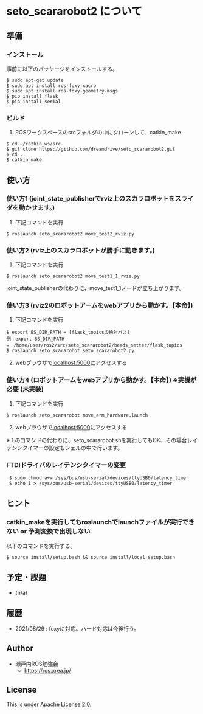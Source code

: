 # seto_scararobot2 について

## 準備

### インストール

事前に以下のパッケージをインストールする。

```
$ sudo apt-get update
$ sudo apt install ros-foxy-xacro
$ sudo apt install ros-foxy-geometry-msgs
$ pip install flask
$ pip install serial
```

### ビルド

1. ROSワークスペースのsrcフォルダの中にクローンして、catkin_make

```
$ cd ~/catkin_ws/src
$ git clone https://github.com/dreamdrive/seto_scararobot2.git
$ cd ..
$ catkin_make
```

## 使い方

### 使い方1 (joint_state_publisherでrviz上のスカラロボットをスライダを動かせます。)

1. 下記コマンドを実行

```
$ roslaunch seto_scararobot2 move_test2_rviz.py
```

### 使い方2 (rviz上のスカラロボットが勝手に動きます。)

1. 下記コマンドを実行

```
$ roslaunch seto_scararobot2 move_test1_1_rviz.py
```
joint_state_publisherの代わりに、move_test1_1ノードが立ち上がります。

### 使い方3 (rviz2のロボットアームをwebアプリから動かす。【本命】) 

1. 下記コマンドを実行

```
$ export BS_DIR_PATH = [flask_topicsの絶対パス]
例：export BS_DIR_PATH =　/home/user/ros2/src/seto_scararobot2/beads_setter/flask_topics
$ roslaunch seto_scararobot seto_scararobot2.py
```
2. webブラウザで[localhost:5000](localhost:5000)にアクセスする

### 使い方4 (ロボットアームをwebアプリから動かす。【本命】) ※実機が必要 (未実装)

1. 下記コマンドを実行

```
$ roslaunch seto_scararobot move_arm_hardware.launch
```

2. webブラウザで[localhost:5000](localhost:5000)にアクセスする

※ 1.のコマンドの代わりに、seto_scararobot.shを実行してもOK、その場合レイテンシタイマーの設定もシェルの中で行います。

### FTDIドライバのレイテンシタイマーの変更

```
 $ sudo chmod a+w /sys/bus/usb-serial/devices/ttyUSB0/latency_timer
 $ echo 1 > /sys/bus/usb-serial/devices/ttyUSB0/latency_timer
```

## ヒント

### catkin_makeを実行してもroslaunchでlaunchファイルが実行できない or 予測変換で出現しない
以下のコマンドを実行する。
```
$ source install/setup.bash && source install/local_setup.bash
```

## 予定・課題
* (n/a)

## 履歴
* 2021/08/29 :  foxyに対応。ハード対応は今後行う。

## Author

* 瀬戸内ROS勉強会
  * https://ros.xrea.jp/

## License

This is under [Apache License 2.0](./LICENSE).
